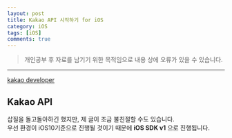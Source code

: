 ```yaml
---
layout: post
title: Kakao API 시작하기 for iOS
category: iOS
tags: [iOS]
comments: true
---
```


> 개인공부 후 자료를 남기기 위한 목적임으로 내용 상에 오류가 있을 수 있습니다.    

<hr>

[kakao developer](https://developers.kakao.com/docs/latest/ko/getting-started/sdk-android-v1)


## Kakao API

삽질을 돌고돌아하긴 했지만, 제 글이 조금 불친절할 수도 있습니다.<br>
우선 환경이 iOS10기준으로 진행될 것이기 때문에 **iOS SDK v1** 으로 진행됩니다.
